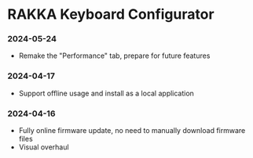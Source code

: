 # RAKKA Keyboard Configurator

### 2024-05-24

- Remake the "Performance" tab, prepare for future features

### 2024-04-17

- Support offline usage and install as a local application

### 2024-04-16

- Fully online firmware update, no need to manually download firmware files
- Visual overhaul
